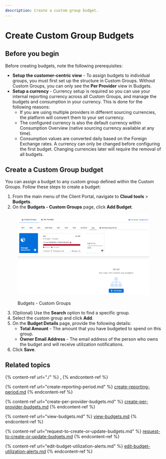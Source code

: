 ```yaml
---
description: Create a custom group budget.
---
```


# Create Custom Group Budgets

## Before you begin <a href="#before-you-start" id="before-you-start"></a>

Before creating budgets, note the following prerequisites:

* **Setup the customer-centric view** - To assign budgets to individual groups, you must first set up the structure in Custom Groups. Without Custom Groups, you can only see the **Per Provider** view in Budgets.
* **Setup a currency** - Currency setup is required so you can use your internal reporting currency across all Custom Groups, and manage the budgets and consumption in your currency. This is done for the following reasons:
  * If you are using multiple providers in different sourcing currencies, the platform will convert them to your set currency.
  * The configured currency is also the default currency within Consumption Overview (native sourcing currency available at any time).
  * Consumption values are converted daily based on the Foreign Exchange rates. A currency can only be changed before configuring the first budget. Changing currencies later will require the removal of all budgets.

## Create a Custom Group budget <a href="#creating-custom-group-budgets" id="creating-custom-group-budgets"></a>

You can assign a budget to any custom group defined within the Custom Groups. Follow these steps to create a budget:

1. From the main menu of the Client Portal, navigate to **Cloud tools** > **Budgets**.
2. On the **Budgets - Custom Groups** page, click **Add Budget**.

<figure><img src="../../../.gitbook/assets/image (6) (2).png" alt="" width="563"><figcaption><p>Budgets - Custom Groups</p></figcaption></figure>

3. (Optional) Use the **Search** option to find a specific group.
4. Select the custom group and click **Add**.&#x20;
5. On the **Budget Details** page, provide the following details:&#x20;
   * **Total Amount** - The amount that you have budgeted to spend on this group.
   * **Owner Email Address** - The email address of the person who owns the budget and will receive utilization notifications.
6. Click **Save**.

## Related topics

{% content-ref url="./" %}
[.](./)
{% endcontent-ref %}

{% content-ref url="create-reporting-period.md" %}
[create-reporting-period.md](create-reporting-period.md)
{% endcontent-ref %}

{% content-ref url="create-per-provider-budgets.md" %}
[create-per-provider-budgets.md](create-per-provider-budgets.md)
{% endcontent-ref %}

{% content-ref url="view-budgets.md" %}
[view-budgets.md](view-budgets.md)
{% endcontent-ref %}

{% content-ref url="request-to-create-or-update-budgets.md" %}
[request-to-create-or-update-budgets.md](request-to-create-or-update-budgets.md)
{% endcontent-ref %}

{% content-ref url="edit-budget-utilization-alerts.md" %}
[edit-budget-utilization-alerts.md](edit-budget-utilization-alerts.md)
{% endcontent-ref %}
